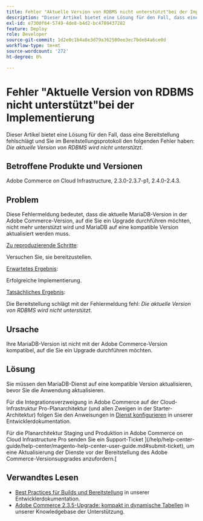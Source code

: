 ```yaml
---
title: Fehler "Aktuelle Version von RDBMS nicht unterstützt"bei der Implementierung
description: "Dieser Artikel bietet eine Lösung für den Fall, dass eine Bereitstellung fehlschlägt und Sie im Bereitstellungsprotokoll den folgenden Fehler haben: *Die aktuelle Version von RDBMS wird nicht unterstützt*."
exl-id: e7300f64-5749-4de8-b4d2-bc4789437282
feature: Deploy
role: Developer
source-git-commit: 1d2e0c1b4a8e3d79a362500ee3ec7bde84a6ce0d
workflow-type: tm+mt
source-wordcount: '272'
ht-degree: 0%

---
```


# Fehler &quot;Aktuelle Version von RDBMS nicht unterstützt&quot;bei der Implementierung

Dieser Artikel bietet eine Lösung für den Fall, dass eine Bereitstellung fehlschlägt und Sie im Bereitstellungsprotokoll den folgenden Fehler haben: *Die aktuelle Version von RDBMS wird nicht unterstützt*.

## Betroffene Produkte und Versionen

Adobe Commerce on Cloud Infrastructure, 2.3.0-2.3.7-p1, 2.4.0-2.4.3.

## Problem

Diese Fehlermeldung bedeutet, dass die aktuelle MariaDB-Version in der Adobe Commerce-Version, auf die Sie ein Upgrade durchführen möchten, nicht mehr unterstützt wird und MariaDB auf eine kompatible Version aktualisiert werden muss.


<u>Zu reproduzierende Schritte</u>:

Versuchen Sie, sie bereitzustellen.

<u>Erwartetes Ergebnis</u>:

Erfolgreiche Implementierung.

<u>Tatsächliches Ergebnis</u>:

Die Bereitstellung schlägt mit der Fehlermeldung fehl: *Die aktuelle Version von RDBMS wird nicht unterstützt*.

## Ursache

Ihre MariaDB-Version ist nicht mit der Adobe Commerce-Version kompatibel, auf die Sie ein Upgrade durchführen möchten.

## Lösung

Sie müssen den MariaDB-Dienst auf eine kompatible Version aktualisieren, bevor Sie die Anwendung aktualisieren.


Für die Integrationsverzweigung in Adobe Commerce auf der Cloud-Infrastruktur Pro-Planarchitektur (und allen Zweigen in der Starter-Architektur) folgen Sie den Anweisungen in [Dienst konfigurieren](https://devdocs.magento.com/cloud/project/services.html) in unserer Entwicklerdokumentation.

Für die Planarchitektur Staging und Produktion in Adobe Commerce on Cloud Infrastructure Pro senden Sie ein Support-Ticket ](/help/help-center-guide/help-center/magento-help-center-user-guide.md#submit-ticket), um eine Aktualisierung der Dienste vor der Bereitstellung des Adobe Commerce-Versionsupgrades anzufordern.[


## Verwandtes Lesen

* [Best Practices für Builds und Bereitstellung](https://devdocs.magento.com/cloud/reference/discover-deploy.html#best-practices) in unserer Entwicklerdokumentation.
* [Adobe Commerce 2.3.5-Upgrade: kompakt in dynamische Tabellen](https://experienceleague.adobe.com/docs/commerce-operations/implementation-playbook/best-practices/maintenance/commerce-235-upgrade-prerequisites-mariadb.html) in unserer Knowledgebase der Unterstützung.
